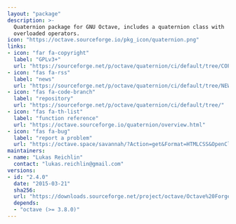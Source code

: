 ```yaml
---
layout: "package"
description: >-
  Quaternion package for GNU Octave, includes a quaternion class with
  overloaded operators.
icon: "https://octave.sourceforge.io/pkg_icon/quaternion.png"
links:
- icon: "far fa-copyright"
  label: "GPLv3+"
  url: "https://sourceforge.net/p/octave/quaternion/ci/default/tree/COPYING"
- icon: "fas fa-rss"
  label: "news"
  url: "https://sourceforge.net/p/octave/quaternion/ci/default/tree/NEWS"
- icon: "fas fa-code-branch"
  label: "repository"
  url: "https://sourceforge.net/p/octave/quaternion/ci/default/tree/"
- icon: "fas fa-th-list"
  label: "function reference"
  url: "https://octave.sourceforge.io/quaternion/overview.html"
- icon: "fas fa-bug"
  label: "report a problem"
  url: "https://octave.space/savannah/?Action=get&Format=HTMLCSS&OpenClosed=open&Title=[octave%20forge]%20(quaternion)"
maintainers:
- name: "Lukas Reichlin"
  contact: "lukas.reichlin@gmail.com"
versions:
- id: "2.4.0"
  date: "2015-03-21"
  sha256:
  url: "https://downloads.sourceforge.net/project/octave/Octave%20Forge%20Packages/Individual%20Package%20Releases/quaternion-2.4.0.tar.gz"
  depends:
  - "octave (>= 3.8.0)"
---
```

